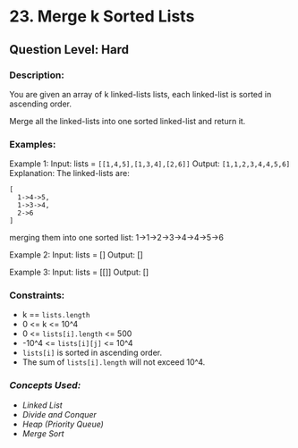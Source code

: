 # 23. Merge k Sorted Lists
## Question Level: Hard
### Description:
You are given an array of k linked-lists lists, each linked-list is sorted in ascending order.

Merge all the linked-lists into one sorted linked-list and return it.

### Examples:
Example 1:
Input: lists = ``[[1,4,5],[1,3,4],[2,6]]``
Output: ``[1,1,2,3,4,4,5,6]``
Explanation: The linked-lists are:
```
[
  1->4->5,
  1->3->4,
  2->6
]
```
merging them into one sorted list:
1->1->2->3->4->4->5->6

Example 2:
Input: lists = []
Output: []

Example 3:
Input: lists = [[]]
Output: []

### Constraints:
- k == ``lists.length``
- 0 <= k <= 10^4
- 0 <= ``lists[i].length`` <= 500
- -10^4 <= ``lists[i][j]`` <= 10^4
- ``lists[i]`` is sorted in ascending order.
- The sum of ``lists[i].length`` will not exceed 10^4.

### <i>Concepts Used:
- Linked List
- Divide and Conquer
- Heap (Priority Queue)
- Merge Sort
